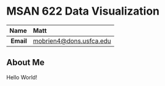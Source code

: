 MSAN 622 Data Visualization
==============================

| **Name**  | Matt |
|----------:|:------------|
| **Email** | mobrien4@dons.usfca.edu |

## About Me ##

Hello World!